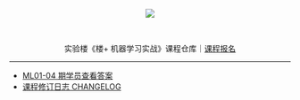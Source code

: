 <p align="center">
  <img src="https://static.shiyanlou.com/img/louplus/louplus_logo.png" />
</p>
<br>
<p align="center">
  实验楼《楼+ 机器学习实战》课程仓库｜<a href="https://www.shiyanlou.com/louplus/ml">课程报名</a>
</p>

---
- [ML01-04 期学员查看答案](https://github.com/shiyanlou/louplus-ml/tree/ML01-04)
- [课程修订日志 CHANGELOG](https://github.com/shiyanlou/louplus-ml/wiki/CHANGELOG)
